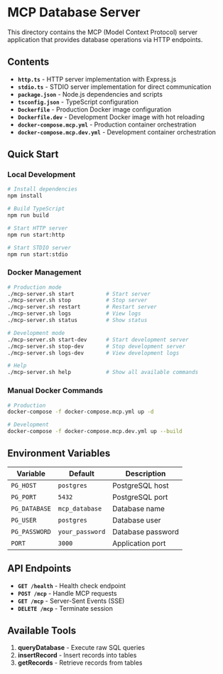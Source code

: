 # MCP Database Server

This directory contains the MCP (Model Context Protocol) server application that provides database operations via HTTP endpoints.

## Contents

- **`http.ts`** - HTTP server implementation with Express.js
- **`stdio.ts`** - STDIO server implementation for direct communication
- **`package.json`** - Node.js dependencies and scripts
- **`tsconfig.json`** - TypeScript configuration
- **`Dockerfile`** - Production Docker image configuration
- **`Dockerfile.dev`** - Development Docker image with hot reloading
- **`docker-compose.mcp.yml`** - Production container orchestration
- **`docker-compose.mcp.dev.yml`** - Development container orchestration

## Quick Start

### Local Development

```bash
# Install dependencies
npm install

# Build TypeScript
npm run build

# Start HTTP server
npm run start:http

# Start STDIO server
npm run start:stdio
```

### Docker Management

```bash
# Production mode
./mcp-server.sh start          # Start server
./mcp-server.sh stop           # Stop server
./mcp-server.sh restart        # Restart server
./mcp-server.sh logs           # View logs
./mcp-server.sh status         # Show status

# Development mode
./mcp-server.sh start-dev      # Start development server
./mcp-server.sh stop-dev       # Stop development server
./mcp-server.sh logs-dev       # View development logs

# Help
./mcp-server.sh help           # Show all available commands
```

### Manual Docker Commands

```bash
# Production
docker-compose -f docker-compose.mcp.yml up -d

# Development
docker-compose -f docker-compose.mcp.dev.yml up --build
```

## Environment Variables

| Variable | Default | Description |
|----------|---------|-------------|
| `PG_HOST` | `postgres` | PostgreSQL host |
| `PG_PORT` | `5432` | PostgreSQL port |
| `PG_DATABASE` | `mcp_database` | Database name |
| `PG_USER` | `postgres` | Database user |
| `PG_PASSWORD` | `your_password` | Database password |
| `PORT` | `3000` | Application port |

## API Endpoints

- **`GET /health`** - Health check endpoint
- **`POST /mcp`** - Handle MCP requests
- **`GET /mcp`** - Server-Sent Events (SSE)
- **`DELETE /mcp`** - Terminate session

## Available Tools

1. **queryDatabase** - Execute raw SQL queries
2. **insertRecord** - Insert records into tables
3. **getRecords** - Retrieve records from tables
